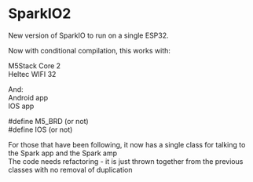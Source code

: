 # SparkIO2

New version of SparkIO to run on a single ESP32.   

Now with conditional compilation, this works with:   

M5Stack Core 2   
Heltec WIFI 32   

And:   
Android app   
IOS app   

#define M5_BRD (or not)   
#define IOS (or not)  

For those that have been following, it now has a single class for talking to the Spark app and the Spark amp   
The code needs refactoring - it is just thrown together from the previous classes with no removal of duplication   


